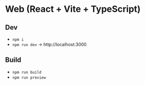 # Web (React + Vite + TypeScript)

## Dev
- `npm i`
- `npm run dev` → http://localhost:3000

## Build
- `npm run build`
- `npm run preview`
